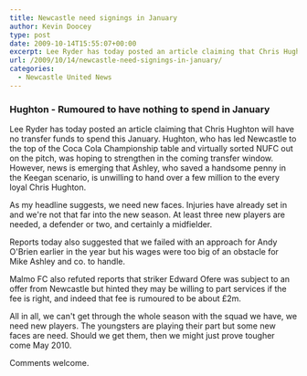 ```yaml
---
title: Newcastle need signings in January
author: Kevin Doocey
type: post
date: 2009-10-14T15:55:07+00:00
excerpt: Lee Ryder has today posted an article claiming that Chris Hughton will have no transfer..
url: /2009/10/14/newcastle-need-signings-in-january/
categories:
  - Newcastle United News
---
```


### Hughton - Rumoured to have nothing to spend in January

Lee Ryder has today posted an article claiming that Chris Hughton will have no transfer funds to spend this January. Hughton, who has led Newcastle to the top of the Coca Cola Championship table and virtually sorted NUFC out on the pitch, was hoping to strengthen in the coming transfer window. However, news is emerging that Ashley, who saved a handsome penny in the  Keegan scenario, is unwilling to hand over a few million to the every loyal Chris Hughton.

As my headline suggests, we need new faces. Injuries have already set in and we're not that far into the new season. At least three new players are needed, a defender or two, and certainly a midfielder.

Reports today also suggested that we failed with an approach for Andy O'Brien earlier in the year but his wages were too big of an obstacle for Mike Ashley and co. to handle.

Malmo FC also refuted reports that striker Edward Ofere was subject to an offer from Newcastle but hinted they may be willing to part services if the fee is right, and indeed that fee is rumoured to be about £2m.

All in all, we can't get through the whole season with the squad we have, we need new players. The youngsters are playing their part but some new faces are need. Should we get them, then we might just prove tougher come May 2010.

Comments welcome.
